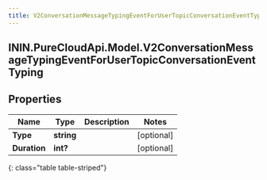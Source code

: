 ```yaml
---
title: V2ConversationMessageTypingEventForUserTopicConversationEventTyping
---
```

## ININ.PureCloudApi.Model.V2ConversationMessageTypingEventForUserTopicConversationEventTyping

## Properties

|Name | Type | Description | Notes|
|------------ | ------------- | ------------- | -------------|
| **Type** | **string** |  | [optional] |
| **Duration** | **int?** |  | [optional] |
{: class="table table-striped"}


